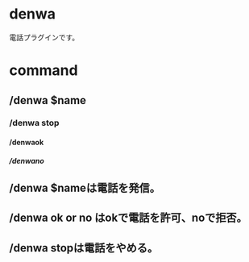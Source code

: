 # denwa
電話プラグインです。

# command
## /denwa $name
### /denwa stop
#### /denwaok
##### /denwano

## /denwa $nameは電話を発信。
## /denwa ok or no はokで電話を許可、noで拒否。
## /denwa stopは電話をやめる。
